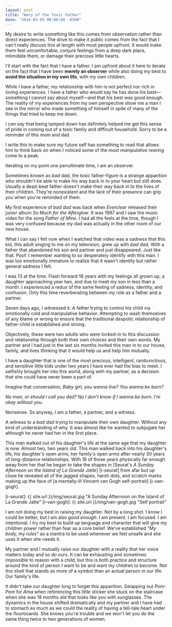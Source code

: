 ```yaml
---
layout: post
title: "Wary of the Toxic Father"
date: "2016-03-05 00:00:00 -0500"
---
```


My desire to write something like this comes from observation rather than direct
experiences. The drive to make it public comes from the fact that I can't really
discuss this at length with most people upfront. It would make them feel
uncomfortable, conjure feelings from a deep dark place, intimidate them, or
damage their precious little hearts.

I'll start with the fact that I have a father. I am upfront about it here to
iterate on the fact that I have been **merely an observer** while also doing my
best to **avoid the situation in my own life**, with my own children.

While I have a father, my relationship with him is not perfect nor rich in
loving experiences. I have a father who would say he has done his best—something
I cannot say about myself—and that his best was good enough. The reality of
my experiences from my own perspective show me a man I see in the mirror who
made something of himself in spite of many of the things that tried to keep me
down.

I *can say* that being tamped down has definitely helped me get this sense of
pride in coming out of a toxic family and difficult household. Sorry to be a
reminder of this mom and dad.

I write this to make sure my future self has something to read that allows him
to think back on when I noticed some of the *most manipulative rearing* come to
a peak.

Iterating on my point one penultimate time, I am an observer.

Sometimes known as *bad dad*, the toxic father-figure is a strange apparition
who shouldn't be able to make his way back in to your heart but still does.
Usually a dead-beat father doesn't make their way back in to the lives of their
children. They're nonexistent and the lack of their presence can grip you when
you're reminded of them.

My first experience of *bad dad* was back when *Everclear* released their junior
album *So Much for the Afterglow*. It was 1997 and I saw the music video for the
song *Father of Mine*. I had all the feels at the time, though I was very
confused because my dad was actually in the other room of our new house.

What I can say I felt now when I watched that video was a sadness that this kid,
this adult singing to me on my television, grew up with *bad dad*. With a father
that abandoned his son and partner and just disappeared. Just like that. Poof. I
remember wanting to so desperately identify with this man. I was too emotionally
immature to realize that it wasn't identity but rather general sadness I felt.

I was 13 at the time. Flash forward 18 years with my feelings all grown up, a
daughter approaching year two, and due to meet my son in less than a month. I
experienced a redux of the same feeling of sadness, identity, and confusion.
Only this time reverberating between my role as a father and a partner.

Seven days ago, I witnessed it. A father trying to control his child via
emotionally cold and manipulative behavior. Attempting to wash themselves of any
blame or wrong to ensure that the traditional despotic relationship of
father-child is established and strong.

Objectively, these were two adults who were locked-in to this discussion and
relationship through both their own choices and their own words. My partner and
I had just in the last six months invited this man in to our house, family, and
lives thinking that it would help us and help him mutually.

I have a daughter that is one of the most precious, intelligent, rambunctious,
and sensitive little kids under two years I have ever had the bias to meet. I
selfishly brought her into this world, along with my partner, as a decision that
she could have never been a part of.

Imagine that conversation, *Baby girl, you wanna live? You wanna be born?*

*No man, or should I call you dad? No I don't know if I wanna be born. I'm
okay without you.*

Nonsense. So anyway, I am a father, a partner, and a witness.

A witness to a *bad dad* trying to manipulate their own daughter. Without any
kind of understanding of why. It was almost like he wanted to subjugate her
although he never had her in the first place.

This man walked out of his daughter's life at the same age that my daughter is
now. Almost two, two years old. This man walked back into his daughter's life,
his daughter's open arms, her family's open arms after nearly 30 years of
long-distance relationships. With 16 of those years physically far enough away
from her that he began to take the shapes in [Seurat's *A Sunday Afternoon on
the Island of La Grande Jatte*] [i-seurat] from afar but up close he revealed
all of the jagged shapes, harsh dots, and scratch marks making up the face of [a
mentally-ill Vincent van Gogh self-portrait] [i-van-gogh].

[i-seurat]: {{ site.url }}/img/seurat.jpg "A Sunday Afternoon on the Island of La Grande Jatte"
[i-van-gogh]: {{ site.url }}/img/van-gogh.jpg "Self portrait"

I am not doing my best in raising my daughter. Not by a long shot. I know I
could be better, but I am also *good enough*. I am present. I am focused. I am
intentional. I try my best to build up language and character that will give my
children power rather than fear as a core belief. We've established *”My body,
my rules”* as a mantra to be used whenever we feel unsafe and she uses it when
she needs it.

My partner and I mutually raise our daughter with a reality that her voice
matters today and so do ours. It can be exhausting and sometimes impossible to
reason with a child, but this is both practice and structure around the kind of
person I want to be and want my children to become. Not this shell that stands
as more of a symbol than an actual person in our life. Our family's life.

It didn't take our daughter long to forget this apparition. Swapping out
_Pom-Pom_ for _Ama_ when referencing this little sticker she stuck on the
staircase when she was 18 months old that looks like you with sunglasses. The
dynamics in the house shifted dramatically and my partner and I have had to
stomach as much as we could the reality of having a tell-tale heart under the
floorboards. She knows you're trouble and we won't let you do the same thing
twice to two generations of women.
